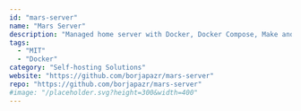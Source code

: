 ```yaml
---
id: "mars-server"
name: "Mars Server"
description: "Managed home server with Docker, Docker Compose, Make and Bash."
tags:
  - "MIT"
  - "Docker"
category: "Self-hosting Solutions"
website: "https://github.com/borjapazr/mars-server"
repo: "https://github.com/borjapazr/mars-server"
#image: "/placeholder.svg?height=300&width=400"
---
```


